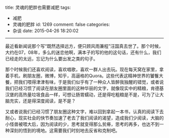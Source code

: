 title: 灵魂的肥胖也需要减肥
tags:
  - 减肥
  - 灵魂的肥胖
id: 1269
comment: false
categories:
  - 杂谈
date: 2015-04-26 18:20:02
---

最近看新闻说那个写“既然选择远方，便只顾风雨兼程”汪国真去世了。那个时候，大约在07，08年，多么的迷恋他啊，满本子的写的他的这句话，还有什么，我们已经走的太远，忘记为什么要出发之类的句子。

那个时候我们还喜欢阅读，喜欢唱歌，喜欢一群人出去玩。现在每天窝在家里，拿着手机，刷朋友圈，微博，知乎，高逼格的Quora。这些代表这精神世界的饕餮大餐，把我们喂得津津有味，于是我们似乎有了一种众人皆醉我独醒的错觉，或者说我们已经习惯了阅读在朋友圈里面的这种华丽的文字，就像现实中的精粮，肯德基汉堡的高热量垃圾食品一样，可想让肠胃蠕动，还是得吃粗粮是不是，可为了让大脑充实，还是得深度阅读，是不是？

又或者说我们已经习惯了朋友圈这种文字，难以回到拿起一本书，认真的阅读下去耐心，现实社会的快节奏加速了老去了我们阅读的渴望，造成我们少阅读，大脑的小怪兽被喂大后，因为阅读的少，思考就变得那么贫瘠，思考的再多，也达不到一种深刻的悟到的境地。这需要我们时刻地去反省和克制吧。